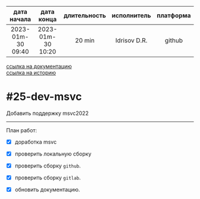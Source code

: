 |    дата начала    |    дата конца     | длительность | исполнитель  | платформа |
|:-----------------:|:-----------------:|:------------:|:------------:|:---------:|
| 2023-01m-30 09:40 | 2023-01m-30 10:20 |    20 min    | Idrisov D.R. |  github   |

[ссылка на документацию](../docs.md)  
[ссылка на историю](../history.md#-v006-doc)  

#25-dev-msvc
============
Добавить поддержку msvc2022  

--------------------------------------------------------------------------------

План работ:  
  - [x] доработка msvc
  - [x] проверить локальную сборку
  - [x] проверить сборку `github`.  
  - [x] проверить сборку `gitlab`.  
  - [x] обновить документацию.  


